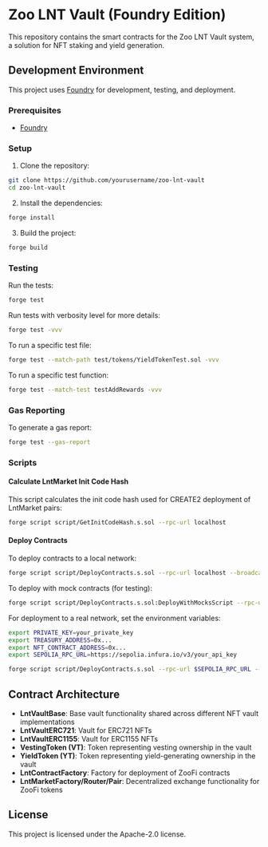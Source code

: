 # Zoo LNT Vault (Foundry Edition)

This repository contains the smart contracts for the Zoo LNT Vault system, a solution for NFT staking and yield generation.

## Development Environment

This project uses [Foundry](https://book.getfoundry.sh/) for development, testing, and deployment.

### Prerequisites

- [Foundry](https://book.getfoundry.sh/getting-started/installation)

### Setup

1. Clone the repository:
```bash
git clone https://github.com/yourusername/zoo-lnt-vault
cd zoo-lnt-vault
```

2. Install the dependencies:
```bash
forge install
```

3. Build the project:
```bash
forge build
```

### Testing

Run the tests:

```bash
forge test
```

Run tests with verbosity level for more details:

```bash
forge test -vvv
```

To run a specific test file:

```bash
forge test --match-path test/tokens/YieldTokenTest.sol -vvv
```

To run a specific test function:

```bash
forge test --match-test testAddRewards -vvv
```

### Gas Reporting

To generate a gas report:

```bash
forge test --gas-report
```

### Scripts

#### Calculate LntMarket Init Code Hash

This script calculates the init code hash used for CREATE2 deployment of LntMarket pairs:

```bash
forge script script/GetInitCodeHash.s.sol --rpc-url localhost
```

#### Deploy Contracts

To deploy contracts to a local network:

```bash
forge script script/DeployContracts.s.sol --rpc-url localhost --broadcast
```

To deploy with mock contracts (for testing):

```bash
forge script script/DeployContracts.s.sol:DeployWithMocksScript --rpc-url localhost --broadcast
```

For deployment to a real network, set the environment variables:

```bash
export PRIVATE_KEY=your_private_key
export TREASURY_ADDRESS=0x...
export NFT_CONTRACT_ADDRESS=0x...
export SEPOLIA_RPC_URL=https://sepolia.infura.io/v3/your_api_key

forge script script/DeployContracts.s.sol --rpc-url $SEPOLIA_RPC_URL --broadcast --verify
```

## Contract Architecture

- **LntVaultBase**: Base vault functionality shared across different NFT vault implementations
- **LntVaultERC721**: Vault for ERC721 NFTs
- **LntVaultERC1155**: Vault for ERC1155 NFTs
- **VestingToken (VT)**: Token representing vesting ownership in the vault
- **YieldToken (YT)**: Token representing yield-generating ownership in the vault
- **LntContractFactory**: Factory for deployment of ZooFi contracts
- **LntMarketFactory/Router/Pair**: Decentralized exchange functionality for ZooFi tokens

## License

This project is licensed under the Apache-2.0 license.
